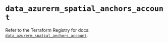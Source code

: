 # `data_azurerm_spatial_anchors_account`

Refer to the Terraform Registry for docs: [`data_azurerm_spatial_anchors_account`](https://registry.terraform.io/providers/hashicorp/azurerm/4.37.0/docs/data-sources/spatial_anchors_account).
